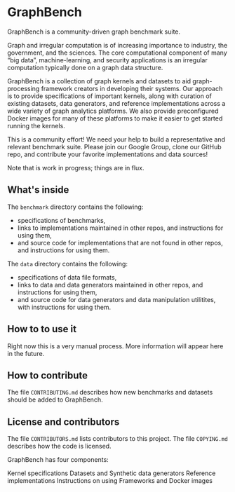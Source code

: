 GraphBench
==========

GraphBench is a community-driven graph benchmark suite.

Graph and irregular computation is of increasing importance to industry, the government, and the sciences. The core computational component of many “big data”, machine-learning, and security applications is an irregular computation typically done on a graph data structure.

GraphBench is a collection of graph kernels and datasets to aid graph-processing framework creators in developing their systems. Our approach is to provide specifications of important kernels, along with curation of existing datasets, data generators, and reference implementations across a wide variety of graph analytics platforms. We also provide preconfigured Docker images for many of these platforms to make it easier to get started running the kernels.

This is a community effort! We need your help to build a representative and relevant benchmark suite. Please join our Google Group, clone our GitHub repo, and contribute your favorite implementations and data sources!

Note that is work in progress; things are in flux.

What's inside
-------------
The ```benchmark``` directory contains the following:
* specifications of benchmarks,
* links to implementations maintained in other repos, and instructions for using them,
* and source code for implementations that are not found in other repos, and instructions for using them.

The ```data``` directory contains the following:
* specifications of data file formats,
* links to data and data generators maintained in other repos, and instructions for using them,
* and source code for data generators and data manipulation utilitites, with instructions for using them.

How to to use it
-------------
Right now this is a very manual process. More information will appear here in the future.

How to contribute
-------------
The file ```CONTRIBUTING.md``` describes how new benchmarks and datasets should be added to GraphBench.

License and contributors
-------------
The file ```CONTRIBUTORS.md``` lists contributors to this project. The file ```COPYING.md``` describes how the code is licensed.




GraphBench has four components:

Kernel specifications
Datasets and Synthetic data generators
Reference implementations
Instructions on using Frameworks and Docker images
